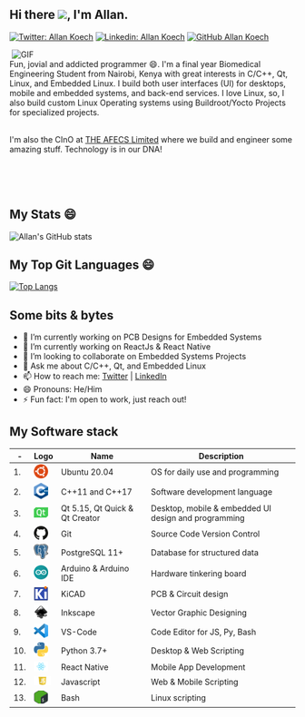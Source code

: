 ## Hi there <img src="https://media.giphy.com/media/hvRJCLFzcasrR4ia7z/giphy.gif" width="25px">, I'm Allan.

[![Twitter: Allan Koech](https://img.shields.io/twitter/follow/allankkoech?style=social)](https://twitter.com/allankkoech)
[![Linkedin: Allan Koech](https://img.shields.io/badge/-Allan%20Koech-blue?style=flat-square&logo=Linkedin&logoColor=white&link=https://www.linkedin.com/in/allankoech/)](https://www.linkedin.com/in/allankoech/)
[![GitHub Allan Koech](https://img.shields.io/github/followers/allankkoech?label=follow&style=social)](https://github.com/allankkoech)

<img align="right" alt="GIF" src="https://images.squarespace-cdn.com/content/v1/5769fc401b631bab1addb2ab/1541580611624-TE64QGKRJG8SWAIUS7NS/ke17ZwdGBToddI8pDm48kPoswlzjSVMM-SxOp7CV59BZw-zPPgdn4jUwVcJE1ZvWQUxwkmyExglNqGp0IvTJZamWLI2zvYWH8K3-s_4yszcp2ryTI0HqTOaaUohrI8PI6FXy8c9PWtBlqAVlUS5izpdcIXDZqDYvprRqZ29Pw0o/coding-freak.gif?format=750w" width="500" height=width/1.5625 />


<br/>
Fun, jovial and addicted programmer 😄. I'm a final year Biomedical Engineering Student from Nairobi, Kenya with great interests in C/C++, Qt, Linux, and Embedded Linux. I build both user interfaces (UI) for desktops, mobile and embedded systems, and back-end services. I love Linux, so, I also build custom Linux Operating systems using Buildroot/Yocto Projects for specialized projects.

<br/>
<br/>

I'm also the CInO at <a href="https://www.afecs.co.ke" target="_blank">THE AFECS Limited</a> where we build and engineer some amazing stuff. Technology is in our DNA!

<br/>
<br/>
<br/>

## My Stats 😄
![Allan's GitHub stats](https://github-readme-stats.vercel.app/api?username=allankkoech&show_icons=true&count_private=true)

## My Top Git Languages 😄
[![Top Langs](https://github-readme-stats.vercel.app/api/top-langs/?username=allankkoech&layout=compact)](https://github.com/allankkoech/github-readme-stats)

## Some bits & bytes
- 🔭 I’m currently working on PCB Designs for Embedded Systems
- 🌱 I’m currently working on ReactJs & React Native
- 👯 I’m looking to collaborate on Embedded Systems Projects
- 💬 Ask me about C/C++, Qt, and Embedded Linux
- 📫 How to reach me: <a href="https://twitter.com/allankkoech" target="_blank">Twitter</a> | <a href="https://www.linkedin.com/in/allankkoech/" target="_blank">LinkedIn</a>
- 😄 Pronouns: He/Him
- ⚡ Fun fact: I'm open to work, just reach out!


## My Software stack

| - | Logo | Name | Description |
| - |------|------|-------------|
| 1. | <img src="assets/ubuntu.png" width="25px"> | Ubuntu 20.04 | OS for daily use and programming |
| 2. | <img src="assets/cpp.png" width="25px"> | C++11 and C++17 | Software development language |
| 3. | <img src="assets/qt.png" width="25px"> | Qt 5.15, Qt Quick & Qt Creator | Desktop, mobile & embedded UI design and programming |
| 4. | <img src="assets/git.png" width="25px"> | Git | Source Code Version Control |
| 5. | <img src="assets/postgresql.png" width="25px"> | PostgreSQL 11+ | Database for structured data |
| 6. | <img src="assets/arduino.png" width="25px"> | Arduino & Arduino IDE | Hardware tinkering board |
| 7. | <img src="assets/kicad.png" width="25px"> | KiCAD | PCB & Circuit design |
| 8. | <img src="assets/inkscape.png" width="25px"> | Inkscape | Vector Graphic Designing |
| 9. | <img src="assets/vscode.png" width="25px"> | VS-Code | Code Editor for JS, Py, Bash |
| 10. | <img src="assets/python.png" width="25px"> | Python 3.7+ | Desktop & Web Scripting |
| 11. | <img src="assets/react.png" width="25px"> | React Native | Mobile App Development |
| 12. | <img src="assets/js.png" width="30px"> | Javascript | Web & Mobile Scripting |
| 13. | <img src="assets/bash.png" width="25px"> | Bash | Linux scripting |




